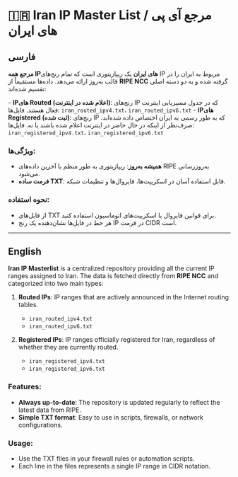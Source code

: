 # 🇮🇷 Iran IP Master List / مرجع آی پی های ایران

## فارسی

**مرجع همه IPهای ایران** یک ریپازیتوری است که تمام رنج‌های IP مربوط به ایران را در قالب به‌روز ارائه می‌دهد. داده‌ها مستقیماً از **RIPE NCC** گرفته شده و به دو دسته اصلی تقسیم شده‌اند:

‏- **IPهای Routed (اعلام شده در اینترنت)**: رنج‌های IP که در جدول مسیریابی اینترنت فعال هستند.
  فایل‌ها: `iran_routed_ipv4.txt`، `iran_routed_ipv6.txt`
‏- **IPهای Registered (ثبت شده)**: رنج‌های IP که به طور رسمی به ایران اختصاص داده شده‌اند، صرف‌نظر از اینکه در حال حاضر در اینترنت اعلام شده باشند یا نه.
  فایل‌ها: `iran_registered_ipv4.txt`، `iran_registered_ipv6.txt`

### ویژگی‌ها:
- **همیشه به‌روز**: ریپازیتوری به طور منظم با آخرین داده‌های RIPE به‌روزرسانی می‌شود.  
- **فرمت ساده TXT**: قابل استفاده آسان در اسکریپت‌ها، فایروال‌ها و تنظیمات شبکه.  

### نحوه استفاده:
- از فایل‌های TXT برای قوانین فایروال یا اسکریپت‌های اتوماسیون استفاده کنید.  
- هر خط در فایل‌ها نشان‌دهنده یک رنج IP در فرمت CIDR است.

---

## English

**Iran IP Masterlist** is a centralized repository providing all the current IP ranges assigned to Iran. The data is fetched directly from **RIPE NCC** and categorized into two main types:

1. **Routed IPs**: IP ranges that are actively announced in the Internet routing tables.  
   - `iran_routed_ipv4.txt`  
   - `iran_routed_ipv6.txt`

2. **Registered IPs**: IP ranges officially registered for Iran, regardless of whether they are currently routed.  
   - `iran_registered_ipv4.txt`  
   - `iran_registered_ipv6.txt`

### Features:
- **Always up-to-date**: The repository is updated regularly to reflect the latest data from RIPE.  
- **Simple TXT format**: Easy to use in scripts, firewalls, or network configurations.  

### Usage:
- Use the TXT files in your firewall rules or automation scripts.  
- Each line in the files represents a single IP range in CIDR notation.

